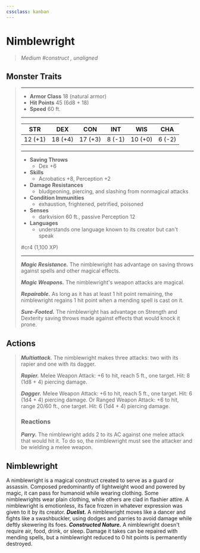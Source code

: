 ```yaml
---
cssclass: kanban
---
```


# Nimblewright
>*Medium #construct , unaligned*
## Monster Traits
>___
>- **Armor Class** 18 (natural armor)
>- **Hit Points** 45 (6d8 + 18)
>- **Speed** 60 ft.
>___
>|STR|DEX|CON|INT|WIS|CHA|
>|:---:|:---:|:---:|:---:|:---:|:---:|
>|12 (+1)|18 (+4)|17 (+3)|8 (-1)|10 (+0)|6 (-2)|
>___
>- **Saving Throws**
>	 - Dex +6
>- **Skills**
>	 - Acrobatics +8, Perception +2
>- **Damage Resistances**
>	 - bludgeoning, piercing, and slashing from nonmagical attacks
>- **Condition Immunities**
>	 - exhaustion, frightened, petrified, poisoned
>- **Senses**
>	 - darkvision 60 ft., passive Perception 12
>- **Languages**
>	 - understands one language known to its creator but can't speak
>
> #cr4 (1,100 XP)
>___
>***Magic Resistance.*** The nimblewright has advantage on saving throws against spells and other magical effects.  
>
>***Magic Weapons.*** The nimblewright's weapon attacks are magical.  
>
>***Repairable.*** As long as it has at least 1 hit point remaining, the nimblewright regains 1 hit point when a mending spell is cast on it.  
>
>***Sure-Footed.*** The nimblewright has advantage on Strength and Dexterity saving throws made against effects that would knock it prone.  
>
## Actions
>***Multiattack.*** The nimblewright makes three attacks: two with its rapier and one with its dagger.  
>
>***Rapier.*** Melee Weapon Attack: +6 to hit, reach 5 ft., one target. Hit: 8 (1d8 + 4) piercing damage.  
>
>***Dagger.*** Melee Weapon Attack: +6 to hit, reach 5 ft., one target. Hit: 6 (1d4 + 4) piercing damage. Or Ranged Weapon Attack: +6 to hit, range 20/60 ft., one target. Hit: 6 (1d4 + 4) piercing damage.  
>
>### Reactions
>***Parry.*** The nimblewright adds 2 to its AC against one melee attack that would hit it. To do so, the nimblewright must see the attacker and be wielding a melee weapon.
## Nimblewright
A nimblewright is a magical construct created to serve as a guard or assassin. Composed predominantly of lightweight wood and powered by magic, it can pass for humanoid while wearing clothing. Some nimblewrights wear plain clothing, while others are clad in flashier attire. A nimblewright is emotionless, its face frozen in whatever expression was given to it by its creator.
***Duelist.*** A nimblewright moves like a dancer and fights like a swashbuckler, using dodges and parries to avoid damage while deftly skewering its foes.
***Constructed Nature.*** A nimblewright doesn't require air, food, drink, or sleep. Damage it takes can be repaired with mending spells, but a nimblewright reduced to 0 hit points is permanently destroyed.